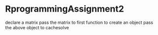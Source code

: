 # RprogrammingAssignment2

declare a matrix
pass the matrix to first function to create an object 
pass the above object to cachesolve
